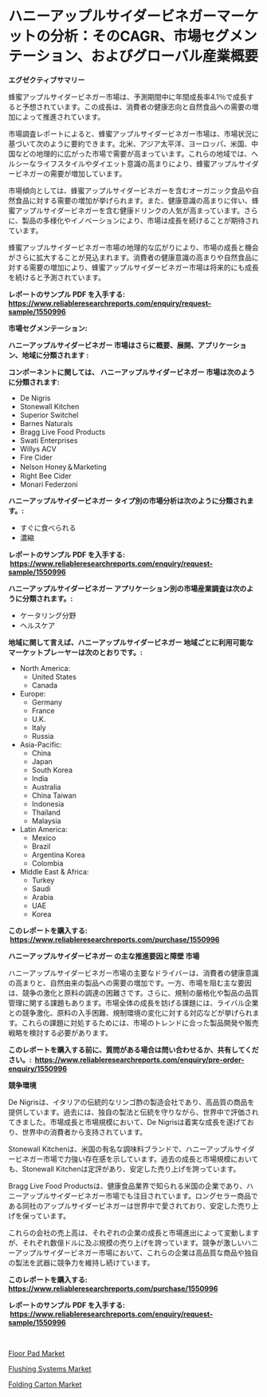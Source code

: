 <p><h1>ハニーアップルサイダービネガーマーケットの分析：そのCAGR、市場セグメンテーション、およびグローバル産業概要</h1></p><p><strong>エグゼクティブサマリー</strong></p>
<p><p>蜂蜜アップルサイダービネガー市場は、予測期間中に年間成長率4.1％で成長すると予想されています。この成長は、消費者の健康志向と自然食品への需要の増加によって推進されています。 </p><p>市場調査レポートによると、蜂蜜アップルサイダービネガー市場は、市場状況に基づいて次のように要約できます。北米、アジア太平洋、ヨーロッパ、米国、中国などの地理的に広がった市場で需要が高まっています。これらの地域では、ヘルシーなライフスタイルやダイエット意識の高まりにより、蜂蜜アップルサイダービネガーの需要が増加しています。</p><p>市場傾向としては、蜂蜜アップルサイダービネガーを含むオーガニック食品や自然食品に対する需要の増加が挙げられます。また、健康意識の高まりに伴い、蜂蜜アップルサイダービネガーを含む健康ドリンクの人気が高まっています。さらに、製品の多様化やイノベーションにより、市場は成長を続けることが期待されています。</p><p>蜂蜜アップルサイダービネガー市場の地理的な広がりにより、市場の成長と機会がさらに拡大することが見込まれます。消費者の健康意識の高まりや自然食品に対する需要の増加により、蜂蜜アップルサイダービネガー市場は将来的にも成長を続けると予測されています。</p></p>
<p><strong>レポートのサンプル PDF を入手する: <a href="https://www.reliableresearchreports.com/enquiry/request-sample/1550996">https://www.reliableresearchreports.com/enquiry/request-sample/1550996</a></strong></p>
<p><strong>市場セグメンテーション:</strong></p>
<p><strong> ハニーアップルサイダービネガー 市場はさらに概要、展開、アプリケーション、地域に分類されます :</strong></p>
<p><strong>コンポーネントに関しては、 ハニーアップルサイダービネガー 市場は次のように分類されます: &nbsp;</strong></p>
<p><ul><li>De Nigris</li><li>Stonewall Kitchen</li><li>Superior Switchel</li><li>Barnes Naturals</li><li>Bragg Live Food Products</li><li>Swati Enterprises</li><li>Willys ACV</li><li>Fire Cider</li><li>Nelson Honey＆Marketing</li><li>Right Bee Cider</li><li>Monari Federzoni</li></ul></p>
<p><strong> ハニーアップルサイダービネガー タイプ別の市場分析は次のように分類されます。:</strong></p>
<p><ul><li>すぐに食べられる</li><li>濃縮</li></ul></p>
<p><strong>レポートのサンプル PDF を入手する: &nbsp;<a href="https://www.reliableresearchreports.com/enquiry/request-sample/1550996">https://www.reliableresearchreports.com/enquiry/request-sample/1550996</a></strong></p>
<p><strong> ハニーアップルサイダービネガー アプリケーション別の市場産業調査は次のように分類されます。:</strong></p>
<p><ul><li>ケータリング分野</li><li>ヘルスケア</li></ul></p>
<p><strong>地域に関して言えば、ハニーアップルサイダービネガー 地域ごとに利用可能なマーケットプレーヤーは次のとおりです。:</strong></p>
<p><ul>
    <li>
        North America:
        <ul>
            <li>United States</li>
            <li>Canada</li>
        </ul>
    </li>
    <li>
        Europe:
        <ul>
            <li>Germany</li>
            <li>France</li>
            <li>U.K.</li>
            <li>Italy</li>
            <li>Russia</li>
        </ul>
    </li>
    <li>
        Asia-Pacific:
        <ul>
            <li>China</li>
            <li>Japan</li>
            <li>South Korea</li>
            <li>India</li>
            <li>Australia</li>
            <li>China Taiwan</li>
            <li>Indonesia</li>
            <li>Thailand</li>
            <li>Malaysia</li>
        </ul>
    </li>
    <li>
        Latin America:
        <ul>
            <li>Mexico</li>
            <li>Brazil</li>
            <li>Argentina Korea</li>
            <li>Colombia</li>
        </ul>
    </li>
    <li>
        Middle East & Africa:
        <ul>
            <li>Turkey</li>
            <li>Saudi</li>
            <li>Arabia</li>
            <li>UAE</li>
            <li>Korea</li>
        </ul>
    </li>
    </ul></p>
<p><strong>このレポートを購入する: &nbsp;<a href="https://www.reliableresearchreports.com/purchase/1550996">https://www.reliableresearchreports.com/purchase/1550996</a></strong></p>
<p><strong>ハニーアップルサイダービネガー の主な推進要因と障壁 市場</strong></p>
<p><p>ハニーアップルサイダービネガー市場の主要なドライバーは、消費者の健康意識の高まりと、自然由来の製品への需要の増加です。一方、市場を阻む主な要因は、競争の激化と原料の調達の困難さです。さらに、規制の厳格化や製品の品質管理に関する課題もあります。市場全体の成長を妨げる課題には、ライバル企業との競争激化、原料の入手困難、規制環境の変化に対する対応などが挙げられます。これらの課題に対処するためには、市場のトレンドに合った製品開発や販売戦略を検討する必要があります。</p></p>
<p><strong>このレポートを購入する前に、質問がある場合は問い合わせるか、共有してください。:&nbsp; <a href="https://www.reliableresearchreports.com/enquiry/pre-order-enquiry/1550996">https://www.reliableresearchreports.com/enquiry/pre-order-enquiry/1550996</a></strong></p>
<p><strong>競争環境</strong></p>
<p><p>De Nigrisは、イタリアの伝統的なリンゴ酢の製造会社であり、高品質の商品を提供しています。過去には、独自の製法と伝統を守りながら、世界中で評価されてきました。市場成長と市場規模において、De Nigrisは着実な成長を遂げており、世界中の消費者から支持されています。</p><p>Stonewall Kitchenは、米国の有名な調味料ブランドで、ハニーアップルサイダービネガー市場で力強い存在感を示しています。過去の成長と市場規模においても、Stonewall Kitchenは定評があり、安定した売り上げを誇っています。</p><p>Bragg Live Food Productsは、健康食品業界で知られる米国の企業であり、ハニーアップルサイダービネガー市場でも注目されています。ロングセラー商品である同社のアップルサイダービネガーは世界中で愛されており、安定した売り上げを保っています。</p><p>これらの会社の売上高は、それぞれの企業の成長と市場進出によって変動しますが、それぞれ数億ドルに及ぶ規模の売り上げを誇っています。競争が激しいハニーアップルサイダービネガー市場において、これらの企業は高品質な商品や独自の製法を武器に競争力を維持し続けています。</p></p>
<p><strong>このレポートを購入する: &nbsp; <a href="https://www.reliableresearchreports.com/purchase/1550996">https://www.reliableresearchreports.com/purchase/1550996</a></strong></p>
<p><strong>レポートのサンプル PDF を入手する: &nbsp;<a href="https://www.reliableresearchreports.com/enquiry/request-sample/1550996">https://www.reliableresearchreports.com/enquiry/request-sample/1550996</a></strong><strong></strong></p>
<p>&nbsp;</p>
<p><p><a href="https://github.com/nathandecarvalho/Market-Research-Report-List-2/blob/main/floor-pad-market.md">Floor Pad Market</a></p><p><a href="https://github.com/kosella/Market-Research-Report-List-2/blob/main/flushing-systems-market.md">Flushing Systems Market</a></p><p><a href="https://github.com/kufem1/Market-Research-Report-List-1/blob/main/folding-carton-market.md">Folding Carton Market</a></p></p>